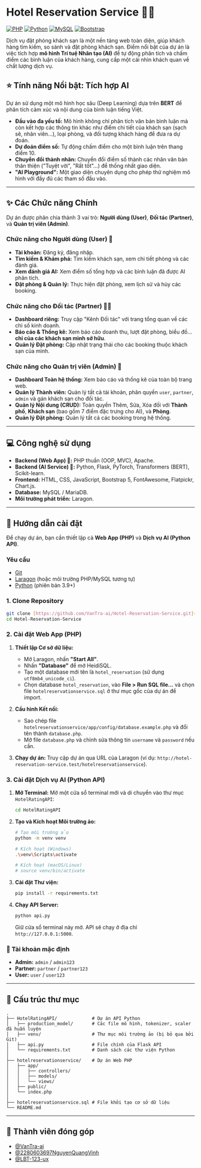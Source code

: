 # Hotel Reservation Service 🏨✨

[![PHP](https://img.shields.io/badge/PHP-8.x-blue.svg)](https://www.php.net/)
[![Python](https://img.shields.io/badge/Python-3.x-yellow.svg)](https://www.python.org/)
[![MySQL](https://img.shields.io/badge/MySQL-8.0-orange.svg)](https://www.mysql.com/)
[![Bootstrap](https://img.shields.io/badge/Bootstrap-5.3-purple.svg)](https://getbootstrap.com/)

Dịch vụ đặt phòng khách sạn là một nền tảng web toàn diện, giúp khách hàng tìm kiếm, so sánh và đặt phòng khách sạn. Điểm nổi bật của dự án là việc tích hợp **mô hình Trí tuệ Nhân tạo (AI)** để tự động phân tích và chấm điểm các bình luận của khách hàng, cung cấp một cái nhìn khách quan về chất lượng dịch vụ.

## ⭐ Tính năng Nổi bật: Tích hợp AI

Dự án sử dụng một mô hình học sâu (Deep Learning) dựa trên **BERT** để phân tích cảm xúc và nội dung của bình luận tiếng Việt.

- **Đầu vào đa yếu tố:** Mô hình không chỉ phân tích văn bản bình luận mà còn kết hợp các thông tin khác như điểm chi tiết của khách sạn (sạch sẽ, nhân viên...), loại phòng, và đối tượng khách hàng để đưa ra dự đoán.
- **Dự đoán điểm số:** Tự động chấm điểm cho một bình luận trên thang điểm 10.
- **Chuyển đổi thành nhãn:** Chuyển đổi điểm số thành các nhãn văn bản thân thiện ("Tuyệt vời", "Rất tốt"...) để thống nhất giao diện.
- **"AI Playground":** Một giao diện chuyên dụng cho phép thử nghiệm mô hình với đầy đủ các tham số đầu vào.

---

## ✨ Các Chức năng Chính

Dự án được phân chia thành 3 vai trò: **Người dùng (User)**, **Đối tác (Partner)**, và **Quản trị viên (Admin)**.

### Chức năng cho Người dùng (User) 🙋

- **Tài khoản:** Đăng ký, đăng nhập.
- **Tìm kiếm & Khám phá:** Tìm kiếm khách sạn, xem chi tiết phòng và các đánh giá.
- **Xem đánh giá AI:** Xem điểm số tổng hợp và các bình luận đã được AI phân tích.
- **Đặt phòng & Quản lý:** Thực hiện đặt phòng, xem lịch sử và hủy các booking.

### Chức năng cho Đối tác (Partner) 🧑‍💼

- **Dashboard riêng:** Truy cập "Kênh Đối tác" với trang tổng quan về các chỉ số kinh doanh.
- **Báo cáo & Thống kê:** Xem báo cáo doanh thu, lượt đặt phòng, biểu đồ... **chỉ của các khách sạn mình sở hữu**.
- **Quản lý Đặt phòng:** Cập nhật trạng thái cho các booking thuộc khách sạn của mình.

### Chức năng cho Quản trị viên (Admin) 👑

- **Dashboard Toàn hệ thống:** Xem báo cáo và thống kê của toàn bộ trang web.
- **Quản lý Thành viên:** Quản lý tất cả tài khoản, phân quyền `user`, `partner`, `admin` và gán khách sạn cho đối tác.
- **Quản lý Nội dung (CRUD):** Toàn quyền Thêm, Sửa, Xóa đối với **Thành phố**, **Khách sạn** (bao gồm 7 điểm đặc trưng cho AI), và **Phòng**.
- **Quản lý Đặt phòng:** Quản lý tất cả các booking trong hệ thống.

---

## 💻 Công nghệ sử dụng

- **Backend (Web App) 🐘:** PHP thuần (OOP, MVC), Apache.
- **Backend (AI Service) 🐍:** Python, Flask, PyTorch, Transformers (BERT), Scikit-learn.
- **Frontend:** HTML, CSS, JavaScript, Bootstrap 5, FontAwesome, Flatpickr, Chart.js.
- **Database:** MySQL / MariaDB.
- **Môi trường phát triển:** Laragon.

---

## 🚀 Hướng dẫn cài đặt

Để chạy dự án, bạn cần thiết lập cả **Web App (PHP)** và **Dịch vụ AI (Python API)**.

### Yêu cầu

- [Git](https://git-scm.com/)
- [Laragon](https://laragon.org/download/) (hoặc môi trường PHP/MySQL tương tự)
- [Python](https://www.python.org/downloads/) (phiên bản 3.9+)

### 1. Clone Repository

```bash
git clone [https://github.com/VanTra-ai/Hotel-Reservation-Service.git](https://github.com/VanTra-ai/Hotel-Reservation-Service.git)
cd Hotel-Reservation-Service
```

### 2. Cài đặt Web App (PHP)

1.  **Thiết lập Cơ sở dữ liệu:**

    - Mở Laragon, nhấn **"Start All"**.
    - Nhấn **"Database"** để mở HeidiSQL.
    - Tạo một database mới tên là `hotel_reservation` (sử dụng `utf8mb4_unicode_ci`).
    - Chọn database `hotel_reservation`, vào **File > Run SQL file...** và chọn file `hotelreservationservice.sql` ở thư mục gốc của dự án để import.

2.  **Cấu hình Kết nối:**

    - Sao chép file `hotelreservationservice/app/config/database.example.php` và đổi tên thành `database.php`.
    - Mở file `database.php` và chỉnh sửa thông tin `username` và `password` nếu cần.

3.  **Chạy dự án:** Truy cập dự án qua URL của Laragon (ví dụ: `http://hotel-reservation-service.test/hotelreservationservice`).

### 3. Cài đặt Dịch vụ AI (Python API)

1.  **Mở Terminal:** Mở một cửa sổ terminal mới và di chuyển vào thư mục `HotelRatingAPI`:

    ```bash
    cd HotelRatingAPI
    ```

2.  **Tạo và Kích hoạt Môi trường ảo:**

    ```bash
    # Tạo môi trường ảo
    python -m venv venv

    # Kích hoạt (Windows)
    .\venv\Scripts\activate

    # Kích hoạt (macOS/Linux)
    # source venv/bin/activate
    ```

3.  **Cài đặt Thư viện:**

    ```bash
    pip install -r requirements.txt
    ```

4.  **Chạy API Server:**
    ```bash
    python api.py
    ```
    Giữ cửa sổ terminal này mở. API sẽ chạy ở địa chỉ `http://127.0.0.1:5000`.

### 🔑 Tài khoản mặc định

- **Admin:** `admin` / `admin123`
- **Partner:** `partner` / `partner123`
- **User:** `user` / `user123`

---

## 📂 Cấu trúc thư mục

```
.
├── HotelRatingAPI/             # Dự án API Python
│   ├── production_model/       # Các file mô hình, tokenizer, scaler đã huấn luyện
│   ├── venv/                   # Thư mục môi trường ảo (bị bỏ qua bởi Git)
│   ├── api.py                  # File chính của Flask API
│   └── requirements.txt        # Danh sách các thư viện Python
│
├── hotelreservationservice/    # Dự án Web PHP
│   ├── app/
│   │   ├── controllers/
│   │   ├── models/
│   │   └── views/
│   ├── public/
│   └── index.php
│
├── hotelreservationservice.sql # File khởi tạo cơ sở dữ liệu
└── README.md
```

---

## 👥 Thành viên đóng góp

- [@VanTra-ai](https://github.com/VanTra-ai)
- [@2280603697NguyenQuangVinh](https://github.com/2280603697NguyenQuangVinh)
- [@LBT-123-ux](https://github.com/LBT-123-ux)
